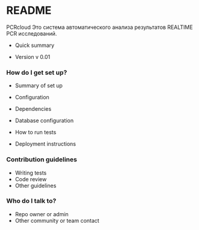 # README #

PCRcloud Это система автоматического анализа результатов REALTIME PCR исследований.

* Quick summary



* Version
 v 0.01

### How do I get set up? ###

* Summary of set up

* Configuration

* Dependencies

* Database configuration

* How to run tests

* Deployment instructions

### Contribution guidelines ###

* Writing tests
* Code review
* Other guidelines

### Who do I talk to? ###

* Repo owner or admin
* Other community or team contact